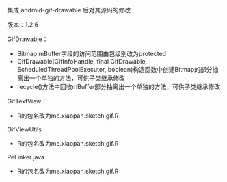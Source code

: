 集成 android-gif-drawable 后对其源码的修改

版本：1.2.6 

GifDrawable：
* Bitmap mBuffer字段的访问范围由包级别改为protected
* GifDrawable(GifInfoHandle, final GifDrawable, ScheduledThreadPoolExecutor, boolean)构造函数中创建Bitmap的部分抽离出一个单独的方法，可供子类继承修改
* recycle()方法中回收mBuffer部分抽离出一个单独的方法，可供子类继承修改

GifTextView：
* R的包名改为me.xiaopan.sketch.gif.R

GifViewUtils
* R的包名改为me.xiaopan.sketch.gif.R

ReLinker.java
* R的包名改为me.xiaopan.sketch.gif.R